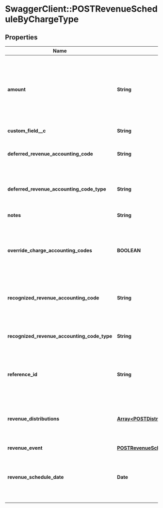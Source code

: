 # SwaggerClient::POSTRevenueScheduleByChargeType

## Properties
Name | Type | Description | Notes
------------ | ------------- | ------------- | -------------
**amount** | **String** | The revenue schedule amount, which is the sum of all revenue items. This field cannot be null and must be formatted based on the currency, such as &#x60;JPY 30&#x60; or &#x60;USD 30.15&#x60;. Test out the currency to ensure you are using the proper formatting otherwise, the response will fail and this error message is returned: &#x60;Allocation amount with wrong decimal places.&#x60;  | 
**custom_field__c** | **String** | Any custom fields defined for this object.  | [optional] 
**deferred_revenue_accounting_code** | **String** | The accounting code for deferred revenue, such as Monthly Recurring Liability. Required only when &#x60;overrideChargeAccountingCodes&#x60; is &#x60;true&#x60;. Otherwise this value is ignored.  | [optional] 
**deferred_revenue_accounting_code_type** | **String** | The type associated with the deferred revenue accounting code, such as Deferred Revenue. Required only when &#x60;overrideChargeAccountingCodes&#x60; is &#x60;true&#x60;. Otherwise this value is ignored.  | [optional] 
**notes** | **String** | Additional information about this record.  Character Limit: 2,000  | [optional] 
**override_charge_accounting_codes** | **BOOLEAN** | When overriding accounting codes from a charge, &#x60;recognizedRevenueAccountingCode&#x60; and &#x60;deferredRevenue AccountingCode&#x60; must be in the request body and can have empty value.  &#x60;True&#x60; or &#x60;False&#x60;. A &#x60;false&#x60; value will be used if this field is empty in the request body.  | [optional] 
**recognized_revenue_accounting_code** | **String** | The accounting code for recognized revenue, such as Monthly Recurring Charges or Overage Charges. Required only when &#x60;overrideChargeAccountingCodes&#x60; is &#x60;true&#x60;. Otherwise the value is ignored.  | [optional] 
**recognized_revenue_accounting_code_type** | **String** | The type associated with the recognized revenue accounting code, such as Sales Revenue or Sales Discount. Required only when &#x60;overrideChargeAccountingCodes&#x60; is &#x60;true&#x60;. Otherwise this value is ignored.  | [optional] 
**reference_id** | **String** | Reference ID is used only in the custom unlimited rule to create a revenue schedule. In this scenario, the revenue schedule is not linked to an invoice item or invoice item adjustment.  Character Limit: 60  | [optional] 
**revenue_distributions** | [**Array&lt;POSTDistributionItemType&gt;**](POSTDistributionItemType.md) | An array of revenue distributions. Represents how you want to distribute revenue for this revenue schedule. You can distribute revenue into a maximum of 250 accounting periods with one revenue schedule.  The sum of the newAmount fields must be equal to the amount field.  | [optional] 
**revenue_event** | [**POSTRevenueScheduleByChargeTypeRevenueEvent**](POSTRevenueScheduleByChargeTypeRevenueEvent.md) |  | [optional] 
**revenue_schedule_date** | **Date** | The effective date of the revenue schedule. For example, the revenue schedule date for bookings-based revenue recognition is typically set to the order date or contract date.  The date cannot be in a closed accounting period. The date must be in the &#x60;YYYY-MM-DD&#x60; format.  | 


